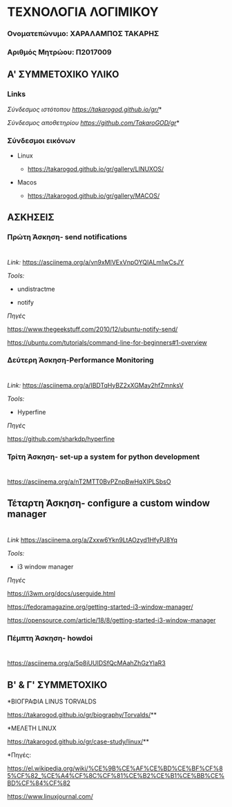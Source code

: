 # ΤΕΧΝΟΛΟΓΙΑ ΛΟΓΙΜΙΚΟΥ

### Ονοματεπώνυμο: ΧΑΡΑΛΑΜΠΟΣ ΤΑΚΑΡΗΣ
### Αριθμός Μητρώου: Π2017009


## A' ΣΥΜΜΕΤΟΧΙΚΟ ΥΛΙΚΟ 

### Links

*Σύνδεσμος ιστότοπου https://takarogod.github.io/gr/**

*Σύνδεσμος αποθετηρίου https://github.com/TakaroGOD/gr**


### Σύνδεσμοι εικόνων

* Linux

  * https://takarogod.github.io/gr/gallery/LINUXOS/

* Macos

  * https://takarogod.github.io/gr/gallery/MACOS/

## ΑΣΚΗΣΕΙΣ

 ### Πρώτη Άσκηση- send notifications
 #
 *Link:*   https://asciinema.org/a/vn9xMlVExVnpOYQIALm1wCsJY

 *Tools:*
 
 - undistractme
 
 - notify
 
 *Πηγές*
 
 https://www.thegeekstuff.com/2010/12/ubuntu-notify-send/
 
 https://ubuntu.com/tutorials/command-line-for-beginners#1-overview
 
 ### Δεύτερη Άσκηση-Performance Monitoring
#
*Link:*  https://asciinema.org/a/IBDTqHyBZ2xXGMay2hfZmnksV

*Tools:* 

- Hyperfine

*Πηγές*

https://github.com/sharkdp/hyperfine

### Τρίτη Άσκηση- set-up a system for python development
#

https://asciinema.org/a/nT2MTT0BvPZnpBwHqXIPLSbsO

## Τέταρτη Άσκηση- configure a custom window manager
#

*Link*  https://asciinema.org/a/Zxxw6Ykn9LtAOzyd1HfyPJ8Yq

*Tools:*

- i3 window manager

*Πηγές*

https://i3wm.org/docs/userguide.html

https://fedoramagazine.org/getting-started-i3-window-manager/

https://opensource.com/article/18/8/getting-started-i3-window-manager

### Πέμπτη Άσκηση- howdoi
#

https://asciinema.org/a/5p8iUUIDSfQcMAahZhGzYlaR3


## Β' & Γ' ΣΥΜΜΕΤΟΧΙΚΟ

*ΒΙΟΓΡΑΦΙΑ LINUS TORVALDS

  https://takarogod.github.io/gr/biography/Torvalds/**
  
*ΜΕΛΕΤΗ LINUX

https://takarogod.github.io/gr/case-study/linux/**

*Πηγές: 

  https://el.wikipedia.org/wiki/%CE%9B%CE%AF%CE%BD%CE%BF%CF%85%CF%82_%CE%A4%CF%8C%CF%81%CE%B2%CE%B1%CE%BB%CE%BD%CF%84%CF%82
  
  https://www.linuxjournal.com/
  
 
